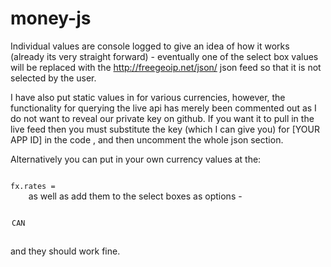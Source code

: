 money-js
========

Individual values are console logged to give an idea of how it works (already its very straight forward) - 
eventually one of the select box values will be replaced with the http://freegeoip.net/json/ json feed so that it is not selected by the user.

I have also put static values in for various currencies, however, the functionality for querying the live api has merely been commented out as I do not want to reveal our private key on github. If you want it to pull in the live feed then you must substitute the key (which I can give you) for [YOUR APP ID] in the code , and then uncomment the whole json section.

Alternatively you can put in your own currency values at the:

<code>
fx.rates = 
	</code>
as well as add them to the select boxes as options - 

 <code> <option value="CAN">CAN</option> </code>
  
and they should work fine.
